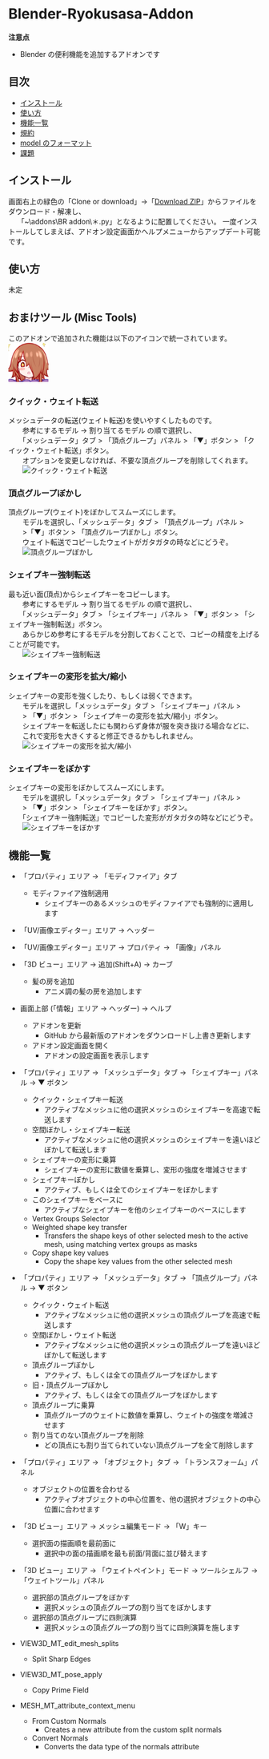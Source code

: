 <!-- TODO: APIドキュメントを生成するかどうか考える -->
<!-- # [API Documentation](https://luvoid.github.io/Blender-CM3D2-Converter/)

[https://luvoid.github.io/Blender-CM3D2-Converter](https://luvoid.github.io/Blender-CM3D2-Converter/) ([Translated](https://luvoid-github-io.translate.goog/Blender-CM3D2-Converter/index.html?_x_tr_sl=auto&_x_tr_tl=default)) -->

# Blender-Ryokusasa-Addon

<!-- [Blender-CM3D2-Converter](https://github.com/luvoid/Blender-CM3D2-Converter) から CM3D2 関連の機能を取り除いたもの -->

**注意点**

- Blender の便利機能を追加するアドオンです

## 目次

- [インストール](#インストール)
- [使い方](#使い方)
- [機能一覧](#機能一覧)
- [規約](#規約)
- [model のフォーマット](#modelのフォーマット)
- [課題](#課題)

## インストール

画面右上の緑色の「Clone or download」→「[Download ZIP](https://github.com/Ryokusa/Blender-R-addons/archive/bl_28.zip)」からファイルをダウンロード・解凍し、  
　 「~\addons\BR addon\＊.py」となるように配置してください。
一度インストールしてしまえば、アドオン設定画面かヘルプメニューからアップデート可能です。

## 使い方

未定

## おまけツール (Misc Tools)

このアドオンで追加された機能は以下のアイコンで統一されています。  
<img src="BR Addon/kiss.png" width="80"/>

### クイック・ウェイト転送

メッシュデータの転送(ウェイト転送)を使いやすくしたものです。  
　　参考にするモデル → 割り当てるモデル の順で選択し、  
　　「メッシュデータ」タブ > 「頂点グループ」パネル > 「▼」ボタン > 「クイック・ウェイト転送」ボタン。  
　　オプションを変更しなければ、不要な頂点グループを削除してくれます。  
　　![クイック・ウェイト転送](http://i.imgur.com/r7Bq6ux.jpg)

### 頂点グループぼかし

頂点グループ(ウェイト)をぼかしてスムーズにします。  
　　モデルを選択し、「メッシュデータ」タブ > 「頂点グループ」パネル >  
　　>「▼」ボタン > 「頂点グループぼかし」ボタン。  
　　ウェイト転送でコピーしたウェイトがガタガタの時などにどうぞ。  
　　![頂点グループぼかし](http://i.imgur.com/p3HNTVR.jpg)

### シェイプキー強制転送

最も近い面(頂点)からシェイプキーをコピーします。  
　　参考にするモデル → 割り当てるモデル の順で選択し、  
　　「メッシュデータ」タブ > 「シェイプキー」パネル > 「▼」ボタン > 「シェイプキー強制転送」ボタン。  
　　あらかじめ参考にするモデルを分割しておくことで、コピーの精度を上げることが可能です。  
　　![シェイプキー強制転送](http://i.imgur.com/6y1s8Vd.jpg)

### シェイプキーの変形を拡大/縮小

シェイプキーの変形を強くしたり、もしくは弱くできます。  
　　モデルを選択し「メッシュデータ」タブ > 「シェイプキー」パネル >  
　　> 「▼」ボタン > 「シェイプキーの変形を拡大/縮小」ボタン。  
　　シェイプキーを転送したにも関わらず身体が服を突き抜ける場合などに、  
　　これで変形を大きくすると修正できるかもしれません。  
　　![シェイプキーの変形を拡大/縮小](http://i.imgur.com/vw9NO6Z.jpg)

### シェイプキーをぼかす

シェイプキーの変形をぼかしてスムーズにします。  
　　モデルを選択し「メッシュデータ」タブ > 「シェイプキー」パネル >  
　　> 「▼」ボタン > 「シェイプキーをぼかす」ボタン。  
　　「シェイプキー強制転送」でコピーした変形がガタガタの時などにどうぞ。  
　　![シェイプキーをぼかす](http://i.imgur.com/P69O44k.jpg)

## 機能一覧

- 「プロパティ」エリア → 「モディファイア」タブ
  - モディファイア強制適用
    - シェイプキーのあるメッシュのモディファイアでも強制的に適用します
- 「UV/画像エディター」エリア → ヘッダー
- 「UV/画像エディター」エリア → プロパティ → 「画像」パネル
- 「3D ビュー」エリア → 追加(Shift+A) → カーブ
  - 髪の房を追加
    - アニメ調の髪の房を追加します
- 画面上部 (「情報」エリア → ヘッダー) → ヘルプ
  - アドオンを更新
    - GitHub から最新版のアドオンをダウンロードし上書き更新します
  - アドオン設定画面を開く
    - アドオンの設定画面を表示します
- 「プロパティ」エリア → 「メッシュデータ」タブ → 「シェイプキー」パネル → ▼ ボタン
  - クイック・シェイプキー転送
    - アクティブなメッシュに他の選択メッシュのシェイプキーを高速で転送します
  - 空間ぼかし・シェイプキー転送
    - アクティブなメッシュに他の選択メッシュのシェイプキーを遠いほどぼかして転送します
  - シェイプキーの変形に乗算
    - シェイプキーの変形に数値を乗算し、変形の強度を増減させます
  - シェイプキーぼかし
    - アクティブ、もしくは全てのシェイプキーをぼかします
  - このシェイプキーをベースに
    - アクティブなシェイプキーを他のシェイプキーのベースにします
  - Vertex Groups Selector
  - Weighted shape key transfer
    - Transfers the shape keys of other selected mesh to the active mesh, using matching vertex groups as masks
  - Copy shape key values
    - Copy the shape key values from the other selected mesh
- 「プロパティ」エリア → 「メッシュデータ」タブ → 「頂点グループ」パネル → ▼ ボタン
  - クイック・ウェイト転送
    - アクティブなメッシュに他の選択メッシュの頂点グループを高速で転送します
  - 空間ぼかし・ウェイト転送
    - アクティブなメッシュに他の選択メッシュの頂点グループを遠いほどぼかして転送します
  - 頂点グループぼかし
    - アクティブ、もしくは全ての頂点グループをぼかします
  - 旧・頂点グループぼかし
    - アクティブ、もしくは全ての頂点グループをぼかします
  - 頂点グループに乗算
    - 頂点グループのウェイトに数値を乗算し、ウェイトの強度を増減させます
  - 割り当てのない頂点グループを削除
    - どの頂点にも割り当てられていない頂点グループを全て削除します
- 「プロパティ」エリア → 「オブジェクト」タブ → 「トランスフォーム」パネル
  - オブジェクトの位置を合わせる
    - アクティブオブジェクトの中心位置を、他の選択オブジェクトの中心位置に合わせます
- 「3D ビュー」エリア → メッシュ編集モード → 「W」キー
  - 選択面の描画順を最前面に
    - 選択中の面の描画順を最も前面/背面に並び替えます
- 「3D ビュー」エリア → 「ウェイトペイント」モード → ツールシェルフ → 「ウェイトツール」パネル

  - 選択部の頂点グループをぼかす
    - 選択メッシュの頂点グループの割り当てをぼかします
  - 選択部の頂点グループに四則演算
    - 選択メッシュの頂点グループの割り当てに四則演算を施します

- VIEW3D_MT_edit_mesh_splits
  - Split Sharp Edges
- VIEW3D_MT_pose_apply
  - Copy Prime Field
- MESH_MT_attribute_context_menu
  - From Custom Normals
    - Creates a new attribute from the custom split normals
  - Convert Normals
    - Converts the data type of the normals attribute
